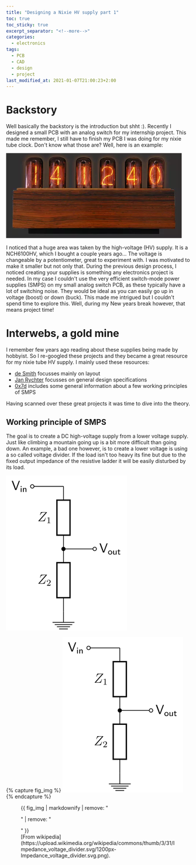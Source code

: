 ```yaml
---
title: "Designing a Nixie HV supply part 1"
toc: true
toc_sticky: true
excerpt_separator: "<!--more-->"
categories:
  - electronics
tags:
  - PCB
  - CAD
  - design
  - project
last_modified_at: 2021-01-07T21:00:23+2:00
---
```


# Backstory

Well basically the backstory is the introduction but shht :). Recently I designed a small PCB with an analog switch for my internship project. This made me remember, I still have to finish my PCB I was doing for my nixie tube clock. Don't know what those are? Well, here is an example:

![Meinbergnews](https://raw.githubusercontent.com/shikon/cloudimg/master/typora/xclock_small.jpg.pagespeed.ic.5qBb-pWZkY.webp)

I noticed that a huge area was taken by the high-voltage (HV) supply. It is a NCH6100HV, which I bought a couple years ago... The voltage is changeable by a potentiometer, great to experiment with. I was motivated to make it smaller but not only that. During the previous design process, I noticed creating your supplies is something any electronics project is needed. In my case I couldn't use the very efficient switch-mode power supplies (SMPS) on my small analog switch PCB, as these typically have a lot of switching noise. They would be ideal as you can easily go up in voltage (boost) or down (buck). This made me intrigued but I couldn't spend time to explore this. Well, during my New years break however, that means project time! 

# Interwebs, a gold mine

I remember few years ago reading about these supplies being made by hobbyist. So I re-googled these projects and they became a great resource for my nixie tube HV supply. I mainly used these resources:

- [de Smith](https://desmith.net/NMdS/Electronics/NixiePSU.html) focusses mainly on layout
- [Jan Rychter](https://jan.rychter.com/high-voltage-power-supply-for-nixie-tube-projects) focusses on general design specifications
- [0x7d](https://0x7d.com/2017/nixie-tube-clock/#Custom_Power_Supply) includes some general information about a few working principles of SMPS

Having scanned over these great projects it was time to dive into the theory.

## Working principle of SMPS

The goal is to create a DC high-voltage supply from a lower voltage supply.  Just like climbing a mountain going up is a bit more difficult than going down. An example, a bad one however, is to create a lower voltage is using a so called voltage divider. If the load isn't too heavy its fine but due to the fixed output impedance of the resistive ladder it will be easily disturbed by its load. 

![Wikipedia](https://raw.githubusercontent.com/shikon/cloudimg/master/typora/330px-Impedance_voltage_divider.svg.png)

{% capture fig_img %}
![Foo](https://raw.githubusercontent.com/shikon/cloudimg/master/typora/330px-Impedance_voltage_divider.svg.png)
{% endcapture %}

<figure>
  {{ fig_img | markdownify | remove: "<p>" | remove: "</p>" }}
  <figcaption>[From wikipedia](https://upload.wikimedia.org/wikipedia/commons/thumb/3/31/Impedance_voltage_divider.svg/1200px-Impedance_voltage_divider.svg.png).</figcaption>
</figure>


